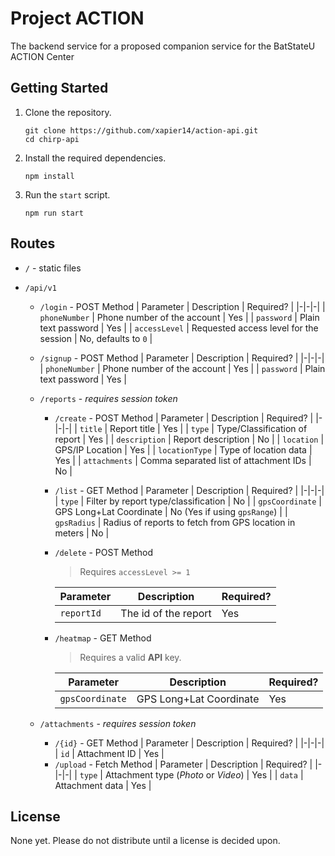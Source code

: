 # Project ACTION

The backend service for a proposed companion service for the BatStateU ACTION Center

## Getting Started

1. Clone the repository.
   ```
   git clone https://github.com/xapier14/action-api.git
   cd chirp-api
   ```
1. Install the required dependencies.
   ```
   npm install
   ```
1. Run the `start` script.
   ```
   npm run start
   ```

## Routes

- `/` - static files
- `/api/v1`

  - `/login` - POST Method
    | Parameter | Description | Required? |
    |-|-|-|
    | `phoneNumber` | Phone number of the account | Yes |
    | `password` | Plain text password | Yes |
    | `accessLevel` | Requested access level for the session | No, defaults to `0` |
  - `/signup` - POST Method
    | Parameter | Description | Required? |
    |-|-|-|
    | `phoneNumber` | Phone number of the account | Yes |
    | `password` | Plain text password | Yes |
  - `/reports` - _requires session token_

    - `/create` - POST Method
      | Parameter | Description | Required? |
      |-|-|-|
      | `title` | Report title | Yes |
      | `type` | Type/Classification of report | Yes |
      | `description` | Report description | No |
      | `location` | GPS/IP Location | Yes |
      | `locationType` | Type of location data | Yes |
      | `attachments` | Comma separated list of attachment IDs | No |
    - `/list` - GET Method
      | Parameter | Description | Required? |
      |-|-|-|
      | `type` | Filter by report type/classification | No |
      | `gpsCoordinate` | GPS Long+Lat Coordinate | No (Yes if using `gpsRange`) |
      | `gpsRadius` | Radius of reports to fetch from GPS location in meters | No |
    - `/delete` - POST Method

      > Requires `accessLevel >= 1`

      | Parameter  | Description          | Required? |
      | ---------- | -------------------- | --------- |
      | `reportId` | The id of the report | Yes       |

    - `/heatmap` - GET Method

      > Requires a valid **API** key.

      | Parameter       | Description             | Required? |
      | --------------- | ----------------------- | --------- |
      | `gpsCoordinate` | GPS Long+Lat Coordinate | Yes       |

  - `/attachments` - _requires session token_
    - `/{id}` - GET Method
      | Parameter | Description | Required? |
      |-|-|-|
      | `id` | Attachment ID | Yes |
    - `/upload` - Fetch Method
      | Parameter | Description | Required? |
      |-|-|-|
      | `type` | Attachment type (_Photo_ or _Video_) | Yes |
      | `data` | Attachment data | Yes |

## License

None yet. Please do not distribute until a license is decided upon.
